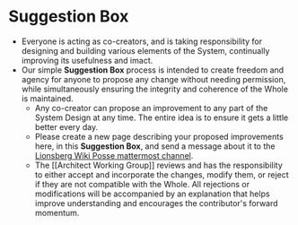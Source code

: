 # Suggestion Box
- Everyone is acting as co-creators, and is taking responsibility for designing and building various elements of the System, continually improving its usefulness and imact.
- Our simple **Suggestion Box** process is intended to create freedom and agency for anyone to propose any change without needing permission, while simultaneously ensuring the integrity and coherence of the Whole is maintained.
	- Any co-creator can propose an improvement to any part of the System Design at any time. The entire idea is to ensure it gets a little better every day. 
	- Please create a new page describing your proposed improvements here, in this **Suggestion Box**, and send a message about it to the [Lionsberg Wiki Posse mattermost channel](https://chat.collectivesensecommons.org/agora/channels/lionsberg-wiki-posse).  
	- The [[Architect Working Group]] reviews and has the responsibility to either accept and incorporate the changes, modify them, or reject if they are not compatible with the Whole. All rejections or modifications will be accompanied by an explanation that helps improve understanding and encourages the contributor's forward momentum. 